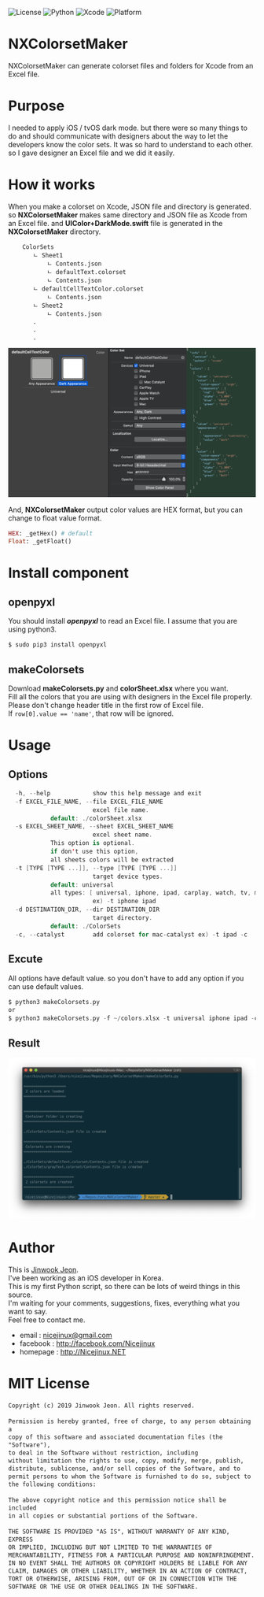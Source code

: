 ![License](https://img.shields.io/badge/License-MIT-yellow.svg)
![Python](https://img.shields.io/badge/Python-3.7-green.svg)
![Xcode](https://img.shields.io/badge/Xcode-9%20or%20higher-blue.svg)
![Platform](https://img.shields.io/badge/Platform-%20iOS%20|%20tvOS%20|%20watchOS%20|%20macOS-red.svg)

# NXColorsetMaker
NXColorsetMaker can generate colorset files and folders for Xcode from an Excel file.


# Purpose
I needed to apply iOS / tvOS dark mode. but there were so many things to do and should communicate with designers about the way to let the developers know the color sets. It was so hard to understand to each other. so I gave designer an Excel file and we did it easily.


# How it works
When you make a colorset on Xcode, JSON file and directory is generated. so __NXColorsetMaker__ makes same directory and JSON file as Xcode from an Excel file. and __UIColor+DarkMode.swift__ file is generated in the __NXColorsetMaker__ directory.  

```
    ColorSets
       ㄴ Sheet1
           ㄴ Contents.json
           ㄴ defaultText.colorset
	       ㄴ Contents.json
	   ㄴ defaultCellTextColor.colorset
	       ㄴ Contents.json
       ㄴ Sheet2
           ㄴ Contents.json
	   .
	   .
	   .
```

![Alt text](images/xcode_json_screen.png?raw=true)

And, __NXColorsetMaker__ output color values are HEX format, but you can change to float value format.

```ruby
HEX: _getHex() # default
Float: _getFloat()
```


# Install component
## openpyxl
You should install __*openpyxl*__ to read an Excel file. I assume that you are using python3.
```ruby
$ sudo pip3 install openpyxl
```

## makeColorsets
Download __makeColorsets.py__ and __colorSheet.xlsx__ where you want.  
Fill all the colors that you are using with designers in the Excel file properly.  
Please don't change header title in the first row of Excel file.  
If `row[0].value == 'name'`, that row will be ignored.


# Usage
## Options
```swift
  -h, --help            show this help message and exit
  -f EXCEL_FILE_NAME, --file EXCEL_FILE_NAME
                        excel file name.  
			default: ./colorSheet.xlsx
  -s EXCEL_SHEET_NAME, --sheet EXCEL_SHEET_NAME
                        excel sheet name. 
			This option is optional.
			if don't use this option, 
			all sheets colors will be extracted
  -t [TYPE [TYPE ...]], --type [TYPE [TYPE ...]]
                        target device types. 
			default: universal
			all types: [ universal, iphone, ipad, carplay, watch, tv, mac ]
                        ex) -t iphone ipad
  -d DESTINATION_DIR, --dir DESTINATION_DIR
                        target directory. 
			default: ./ColorSets
  -c, --catalyst        add colorset for mac-catalyst ex) -t ipad -c
```

## Excute
All options have default value. so you don't have to add any option if you can use default values.
```swift
$ python3 makeColorsets.py
or
$ python3 makeColorsets.py -f ~/colors.xlsx -t universal iphone ipad -c -d ~/repository/myproject/image.xcassets/colorSets
```

## Result
![Alt text](images/result.png?raw=true)


# Author
This is [Jinwook Jeon](http://Nicejinux.NET).   
I've been working as an iOS developer in Korea.  
This is my first Python script, so there can be lots of weird things in this source.  
I'm waiting for your comments, suggestions, fixes, everything what you want to say.  
Feel free to contact me.

 - email : nicejinux@gmail.com
 - facebook : http://facebook.com/Nicejinux
 - homepage : http://Nicejinux.NET


# MIT License

	Copyright (c) 2019 Jinwook Jeon. All rights reserved.

	Permission is hereby granted, free of charge, to any person obtaining a
	copy of this software and associated documentation files (the "Software"),
	to deal in the Software without restriction, including
	without limitation the rights to use, copy, modify, merge, publish,
	distribute, sublicense, and/or sell copies of the Software, and to
	permit persons to whom the Software is furnished to do so, subject to
	the following conditions:

	The above copyright notice and this permission notice shall be included
	in all copies or substantial portions of the Software.

	THE SOFTWARE IS PROVIDED "AS IS", WITHOUT WARRANTY OF ANY KIND, EXPRESS
	OR IMPLIED, INCLUDING BUT NOT LIMITED TO THE WARRANTIES OF
	MERCHANTABILITY, FITNESS FOR A PARTICULAR PURPOSE AND NONINFRINGEMENT.
	IN NO EVENT SHALL THE AUTHORS OR COPYRIGHT HOLDERS BE LIABLE FOR ANY
	CLAIM, DAMAGES OR OTHER LIABILITY, WHETHER IN AN ACTION OF CONTRACT,
	TORT OR OTHERWISE, ARISING FROM, OUT OF OR IN CONNECTION WITH THE
	SOFTWARE OR THE USE OR OTHER DEALINGS IN THE SOFTWARE.
	
